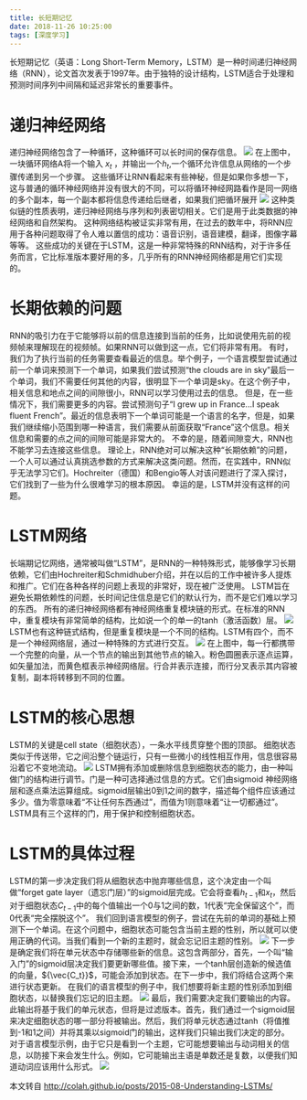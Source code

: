 ```yaml
---
title: 长短期记忆
date: 2018-11-26 10:25:00
tags: [深度学习]
---
```


长短期记忆（英语：Long Short-Term Memory，LSTM）是一种时间递归神经网络（RNN），论文首次发表于1997年。由于独特的设计结构，LSTM适合于处理和预测时间序列中间隔和延迟非常长的重要事件。
<!--more-->
# 递归神经网络
递归神经网络包含了一种循环，这种循环可以长时间的保存信息。
![](http://img.wanghaojun.cn/img/RNN-rolled.png)
在上图中，一块循环网络A将一个输入 $x_{t}$ ，并输出一个$h_{t}$,一个循环允许信息从网络的一个步骤传递到另一个步骤。
这些循环让RNN看起来有些神秘，但是如果你多想一下，这与普通的循环神经网络并没有很大的不同，可以将循环神经网路看作是同一网络的多个副本，每一个副本都将信息传递给后继者，如果我们把循环展开
![](http://img.wanghaojun.cn/img/RNN-unrolled.png)
这种类似链的性质表明，递归神经网络与序列和列表密切相关。它们是用于此类数据的神经网络和自然架构。
这种网络结构被证实非常有用，在过去的数年中，将RNN应用于各种问题取得了令人难以置信的成功：语音识别，语音建模，翻译，图像字幕等等。
这些成功的关键在于LSTM，这是一种非常特殊的RNN结构，对于许多任务而言，它比标准版本要好用的多，几乎所有的RNN神经网络都是用它们实现的。
# 长期依赖的问题
RNN的吸引力在于它能够将以前的信息连接到当前的任务，比如说使用先前的视频帧来理解现在的视频帧。如果RNN可以做到这一点，它们将非常有用。
有时，我们为了执行当前的任务需要查看最近的信息。举个例子，一个语言模型尝试通过前一个单词来预测下一个单词，如果我们尝试预测“the clouds are in sky”最后一个单词，我们不需要任何其他的内容，很明显下一个单词是sky。在这个例子中，相关信息和地点之间的间隙很小，RNN可以学习使用过去的信息。
但是，在一些情况下，我们需要更多的内容。尝试预测句子“I grew up in France...I speak fluent French”。最近的信息表明下一个单词可能是一个语言的名字，但是，如果我们继续缩小范围到哪一种语言，我们需要从前面获取“France”这个信息。相关信息和需要的点之间的间隙可能是非常大的。
不幸的是，随着间隙变大，RNN也不能学习去连接这些信息。
理论上，RNN绝对可以解决这种“长期依赖”的问题，一个人可以通过认真挑选参数的方式来解决这类问题。然而，在实践中，RNN似乎无法学习它们。Hochreiter（德国）和Bengio等人对该问题进行了深入探讨，它们找到了一些为什么很难学习的根本原因。
幸运的是，LSTM并没有这样的问题。
# LSTM网络
长端期记忆网络，通常被叫做“LSTM”，是RNN的一种特殊形式，能够像学习长期依赖，它们由Hochreiter和Schmidhuber介绍，并在以后的工作中被许多人提炼和推广。它们在各种各样的问题上表现的非常好，现在被广泛使用。
LSTM旨在避免长期依赖性的问题，长时间记住信息是它们的默认行为，而不是它们难以学习的东西。
所有的递归神经网络都有神经网络重复模块链的形式。在标准的RNN中，重复模块有非常简单的结构，比如说一个的单一的tanh（激活函数）层。
![](http://img.wanghaojun.cn/img/LSTM3-SimpleRNN.png)
LSTM也有这种链式结构，但是重复模块是一个不同的结构。LSTM有四个，而不是一个神经网络层，通过一种特殊的方式进行交互。
![](http://img.wanghaojun.cn/img/LSTM3-chain.png)
在上图中，每一行都携带一个完整的向量，从一个节点的输出到其他节点的输入。粉色圆圈表示逐点运算，如矢量加法，而黄色框表示神经网络层。行合并表示连接，而行分叉表示其内容被复制，副本将转移到不同的位置。
# LSTM的核心思想
LSTM的关键是cell state（细胞状态），一条水平线贯穿整个图的顶部。
细胞状态类似于传送带，它之间沿整个链运行，只有一些微小的线性相互作用，信息很容易沿着它不变地流动。
![](http://img.wanghaojun.cn/img/LSTM3-SimpleRNN.png)
LSTM拥有添加或删除信息到细胞状态的能力，由一种叫做门的结构进行调节。门是一种可选择通过信息的方式。它们由sigmoid 神经网络层和逐点乘法运算组成。sigmoid层输出0到1之间的数字，描述每个组件应该通过多少。值为零意味着“不让任何东西通过”，而值为1则意味着“让一切都通过”。
LSTM具有三个这样的门，用于保护和控制细胞状态。
# LSTM的具体过程
LSTM的第一步决定我们将从细胞状态中抛弃哪些信息，这个决定由一个叫做“forget gate layer（遗忘门层）”的sigmoid层完成。它会将查看$h_{t-1}$和$x_t$，然后对于细胞状态$C_{t-1}$中的每个值输出一个0与1之间的数，1代表“完全保留这个”，而0代表“完全摆脱这个”。
我们回到语言模型的例子，尝试在先前的单词的基础上预测下一个单词。在这个问题中，细胞状态可能包含当前主题的性别，所以就可以使用正确的代词。当我们看到一个新的主题时，就会忘记旧主题的性别。
![](http://img.wanghaojun.cn/img/LSTM3-focus-f.png)
下一步是确定我们将在单元状态中存储哪些新的信息。这包含两部分，首先，一个叫“输入门”的sigmoid层决定我们要更新哪些值。接下来，一个tanh层创造新的候选值的向量，${\vec{C_t}}$，可能会添加到状态。在下一步中，我们将结合这两个来进行状态更新。
在我们的语言模型的例子中，我们想要将新主题的性别添加到细胞状态，以替换我们忘记的旧主题。
![](http://img.wanghaojun.cn/img/LSTM3-focus-i.png)
最后，我们需要决定我们要输出的内容。此输出将基于我们的单元状态，但将是过滤版本。首先，我们通过一个sigmoid层来决定细胞状态的哪一部分将被输出。然后，我们将单元状态通过tanh（将值推到-1和1之间）并将其乘以sigmoid门的输出，这样我们只输出我们决定的部分。
对于语言模型示例，由于它只是看到一个主题，它可能想要输出与动词相关的信息，以防接下来会发生什么。例如，它可能输出主语是单数还是复数，以便我们知道动词应该用什么形式。
![](http://img.wanghaojun.cn/img/LSTM3-focus-o.png)

本文转自
http://colah.github.io/posts/2015-08-Understanding-LSTMs/